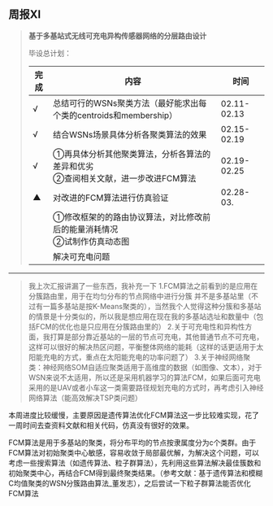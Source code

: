 ## 周报ⅩⅠ



>  **基于多基站式无线可充电异构传感器网络的分层路由设计**
>
> 毕设总计划：
>
> | 完成 | 内容                                                         | 时间        |
> | ---- | ------------------------------------------------------------ | ----------- |
> | √    | 总结可行的WSNs聚类方法（最好能求出每个类的centroids和membership） | 02.11-02.13 |
> | √    | 结合WSNs场景具体分析各聚类算法的效果                         | 02.15-02.19 |
> | √    | ①再具体分析其他聚类算法，分析各算法的差异和优劣<br>②查阅相关文献，进一步改进FCM算法 | 02.19-02.25 |
> | ▲    | 对改进的FCM算法进行仿真验证                                  | 02.28-03.   |
> |      | ①修改框架的的路由协议算法，对比修改前后的能量消耗情况<br>②试制作仿真动态图 |             |
> |      | 解决可充电问题                                               |             |





---





>  我上次汇报讲漏了一些东西，我补充一下
> 1.FCM算法之前看到的是应用在分簇路由里，用于在均匀分布的节点网络中进行分簇
> 并不是多基站里（不过有一篇多基站是按K-Means聚类的），当然我个人觉得这种分簇和多基站的情景是十分类似的，所以我是想应用在现在我的多基站选址和数量中（包括FCM的优化也是只应用在分簇路由里的）
>  2.关于可充电性和异构性方面，我打算是部分靠近基站的一层的节点可充电，其他普通节点不可充电，这样可以很好的解决热区问题，平衡整体网络的能耗（这样的话更适用于太阳能充电的方式，重点在太阳能充电的功率问题了）
>  3.关于神经网络聚类：神经网络SOM自适应聚类适用于高维度的数据（如图像、文本），对于WSN来说不太适用，所以还是采用机器学习的算法FCM，如果后面可充电采用的是UAV或者小车这一类需要路径规划充电的方式时，再考虑引入神经网络算法（能高效解决TSP类问题）





本周进度比较缓慢，主要原因是遗传算法优化FCM算法这一步比较难实现，花了一周时间去查资料文献和相关代码，仿真没有很好的效果。

FCM算法是用于多基站的聚类，将分布平均的节点按隶属度分为c个类群。由于FCM算法对初始聚类中心敏感，容易收敛于局部最优解，为解决这个问题，可以考虑一些搜索算法（如遗传算法、粒子群算法），先利用这些算法解决最佳簇数和初始聚类中心，再结合FCM得到最终聚类结果。（参考文献：基于遗传算法和模糊C均值聚类的WSN分簇路由算法_董发志），之后尝试一下粒子群算法能否优化FCM算法



